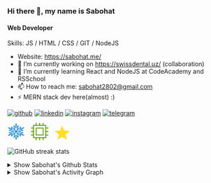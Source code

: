 ### Hi there 👋, my name is Sabohat
#### Web Developer

Skills: JS / HTML / CSS / GIT / NodeJS

- Website: https://sabohat.me/
- 🔭 I’m currently working on https://swissdental.uz/ (collaboration)
- 🌱 I’m currently learning React and NodeJS at CodeAcademy and RSSchool
- 📫 How to reach me: sabohat2802@gmail.com 
- ⚡ MERN stack dev here(almost) :)


[<img src='https://cdn.jsdelivr.net/npm/simple-icons@3.0.1/icons/github.svg' alt='github' height='40'>](https://github.com/sabohat)  [<img src='https://cdn.jsdelivr.net/npm/simple-icons@3.0.1/icons/linkedin.svg' alt='linkedin' height='40'>](https://www.linkedin.com/in/sabokhat-kalandarova/)  [<img src='https://cdn.jsdelivr.net/npm/simple-icons@3.0.1/icons/instagram.svg' alt='instagram' height='40'>](https://www.instagram.com/s_a_b_o_h_a_t/)  [<img src='https://cdn.jsdelivr.net/npm/simple-icons@3.0.1/icons/telegram.svg' alt='telegram' height='40'>](sabokhat_k)  

<a href='https://archiveprogram.github.com/'><img src='https://raw.githubusercontent.com/acervenky/animated-github-badges/master/assets/acbadge.gif' width='40' height='40'></a> <a href='https://docs.github.com/en/developers'><img src='https://raw.githubusercontent.com/acervenky/animated-github-badges/master/assets/devbadge.gif' width='40' height='40'></a> <a href='https://stars.github.com/'><img src='https://raw.githubusercontent.com/acervenky/animated-github-badges/master/assets/starbadge.gif' width='35' height='35'></a> 

![GitHub streak stats](https://github-readme-streak-stats.herokuapp.com/?user=sabohat)

<details>
  <summary> Show Sabohat's Github Stats</summary>
  <br>
  
  <a href="#">
    <img align="center" alt="Sabohat Most Used Languages" src="https://github-readme-stats.vercel.app/api/top-langs/?username=sabohat&layout=compact&langs_count=10&hide_border=true&show_icons=true&title_color=fff&icon_color=fff&text_color=fff&bg_color=000000" />
  </a>
  
  <a href="#">
    <img align="center" alt="Sabohat's Github Stats" src="https://github-readme-stats.vercel.app/api?username=sabohat&count_private=true&hide_border=true&show_icons=true&title_color=fff&icon_color=fff&text_color=fff&bg_color=000000" />
  </a>
</details>
  
<details>
  <summary> Show Sabohat's Activity Graph </summary>
  <br>
  <a href="#">
    <img align="center" alt="Sabohat's Activity Graph" src="https://activity-graph.herokuapp.com/graph?username=sabohat&show_icons=true&title_color=fff&icon_color=fff&text_color=fff&bg_color=000000" />
  </a>

</details>

